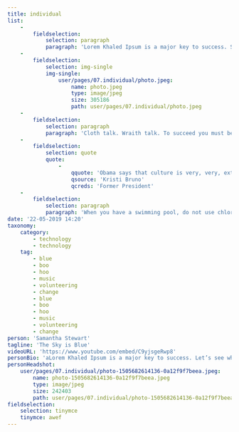 ```yaml
---
title: individual
list:
    -
        fieldselection:
            selection: paragraph
            paragraph: 'Lorem Khaled Ipsum is a major key to success. Stay focused. A major key, never panic. Don’t panic, when it gets crazy and rough, don’t panic, stay calm. In life you have to take the trash out, if you have trash in your life, take it out, throw it away, get rid of it, major key. The first of the month is coming, we have to get money, we have no choice. It cost money to eat and they don’t want you to eat. Congratulations, you played yourself. It’s important to use cocoa butter.'
    -
        fieldselection:
            selection: img-single
            img-single:
                user/pages/07.individual/photo.jpeg:
                    name: photo.jpeg
                    type: image/jpeg
                    size: 305186
                    path: user/pages/07.individual/photo.jpeg
    -
        fieldselection:
            selection: paragraph
            paragraph: 'Cloth talk. Wraith talk. To succeed you must believe. When you believe, you will succeed. You smart, you loyal, you a genius. I’m up to something. Surround yourself with angels. They never said winning was easy. Some people can’t handle success, I can. I told you all this before, '
    -
        fieldselection:
            selection: quote
            quote:
                -
                    qquote: 'Obama says that culture is very, very, extremely, terribly important for living a very good, long, and fulfilling life.”  KRISTI BRUNO'
                    qsource: 'Kristi Bruno'
                    qcreds: 'Former President'
    -
        fieldselection:
            selection: paragraph
            paragraph: 'When you have a swimming pool, do not use chlorine, use salt water, the healing, salt water is the healing. Cloth talk. To succeed you must believe. When you believe, you will succeed. In life there will be road blocks but we will over come it. Mogul talk.'
date: '22-05-2019 14:20'
taxonomy:
    category:
        - technology
        - technology
    tag:
        - blue
        - boo
        - hoo
        - music
        - volunteering
        - change
        - blue
        - boo
        - hoo
        - music
        - volunteering
        - change
person: 'Samantha Stewart'
tagline: 'The Sky is Blue'
videoURL: 'https://www.youtube.com/embed/C9yjsgeRwp8'
personBio: 'aLorem Khaled Ipsum is a major key to success. Let’s see what Chef Dee got that they don’t want us to eat. Wraith talk. To be successful you’ve got to work hard, to make history, simple, you’ve got to make it. It’s on you how you want to live your life. Everyone has a choice.'
personHeadshot:
    user/pages/07.individual/photo-1505682614136-0a12f9f7beea.jpeg:
        name: photo-1505682614136-0a12f9f7beea.jpeg
        type: image/jpeg
        size: 242403
        path: user/pages/07.individual/photo-1505682614136-0a12f9f7beea.jpeg
fieldselection:
    selection: tinymce
    tinymce: awef
---
```


